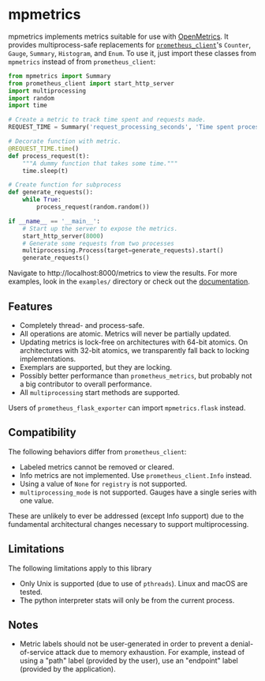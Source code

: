 <!-- SPDX-License-Identifier: CC-BY-SA-3.0 -->
<!-- Copyright (C) 2022 Sean Anderson <seanga2@gmail.com> -->
# mpmetrics

mpmetrics implements metrics suitable for use with
[OpenMetrics](https://github.com/OpenObservability/OpenMetrics). It provides
multiprocess-safe replacements for
[`prometheus_client`](https://github.com/prometheus/client_python)'s `Counter`,
`Gauge`, `Summary`, `Histogram`, and `Enum`. To use it, just import these
classes from `mpmetrics` instead of from `prometheus_client`:

```python
from mpmetrics import Summary
from prometheus_client import start_http_server
import multiprocessing
import random
import time

# Create a metric to track time spent and requests made.
REQUEST_TIME = Summary('request_processing_seconds', 'Time spent processing request')

# Decorate function with metric.
@REQUEST_TIME.time()
def process_request(t):
    """A dummy function that takes some time."""
    time.sleep(t)

# Create function for subprocess
def generate_requests():
    while True:
        process_request(random.random())

if __name__ == '__main__':
    # Start up the server to expose the metrics.
    start_http_server(8000)
    # Generate some requests from two processes
    multiprocessing.Process(target=generate_requests).start()
    generate_requests()
```

Navigate to http://localhost:8000/metrics to view the results. For more
examples, look in the `examples/` directory or check out the
[documentation](https://mpmetrics.trends.tf/).

## Features

* Completely thread- and process-safe.
* All operations are atomic. Metrics will never be partially updated.
* Updating metrics is lock-free on architectures with 64-bit atomics. On
  architectures with 32-bit atomics, we transparently fall back to locking
  implementations.
* Exemplars are supported, but they are locking.
* Possibly better performance than `prometheus_metrics`, but probably not a big
  contributor to overall performance.
* All `multiprocessing` start methods are supported.

Users of `prometheus_flask_exporter` can import `mpmetrics.flask` instead.

## Compatibility

The following behaviors differ from `prometheus_client`:

* Labeled metrics cannot be removed or cleared.
* Info metrics are not implemented. Use `prometheus_client.Info` instead.
* Using a value of `None` for `registry` is not supported.
* `multiprocessing_mode` is not supported. Gauges have a single series with one value.

These are unlikely to ever be addressed (except Info support) due to the
fundamental architectural changes necessary to support multiprocessing.

## Limitations

The following limitations apply to this library

* Only Unix is supported (due to use of `pthreads`). Linux and macOS are tested.
* The python interpreter stats will only be from the current process.

## Notes

* Metric labels should not be user-generated in order to prevent a
  denial-of-service attack due to memory exhaustion. For example, instead of
  using a "path" label (provided by the user), use an "endpoint" label
  (provided by the application).
